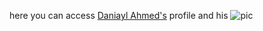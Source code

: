 here you can access [Daniayl Ahmed's](https://www.facebook.com/daniyal.ahmed.75) profile and his ![pic](file:///D:/Daniyal/prac/Daniyal.JPG) 